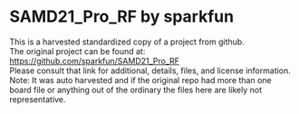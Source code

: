 
# SAMD21_Pro_RF by sparkfun  
This is a harvested standardized copy of a project from github.  
The original project can be found at:  
https://github.com/sparkfun/SAMD21_Pro_RF  
Please consult that link for additional, details, files, and license information.  
Note: It was auto harvested and if the original repo had more than one board file or anything out of the ordinary the files here are likely not representative.  
    